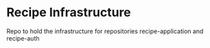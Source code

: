 # Recipe Infrastructure

Repo to hold the infrastructure for repositories recipe-application and recipe-auth
